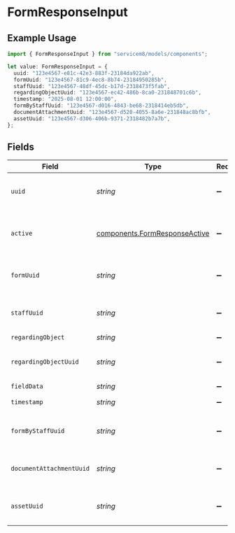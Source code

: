 # FormResponseInput

## Example Usage

```typescript
import { FormResponseInput } from "servicem8/models/components";

let value: FormResponseInput = {
  uuid: "123e4567-e81c-42e3-883f-23184da922ab",
  formUuid: "123e4567-81c9-4ec8-8b74-23184950285b",
  staffUuid: "123e4567-48df-45dc-b17d-2318473f5fab",
  regardingObjectUuid: "123e4567-ec42-486b-8ca0-231848701c6b",
  timestamp: "2025-08-01 12:00:00",
  formByStaffUuid: "123e4567-d016-4843-be68-2318414eb5db",
  documentAttachmentUuid: "123e4567-d520-4055-8a6e-231848ac8bfb",
  assetUuid: "123e4567-d306-406b-9371-2318482b7a7b",
};
```

## Fields

| Field                                                                          | Type                                                                           | Required                                                                       | Description                                                                    | Example                                                                        |
| ------------------------------------------------------------------------------ | ------------------------------------------------------------------------------ | ------------------------------------------------------------------------------ | ------------------------------------------------------------------------------ | ------------------------------------------------------------------------------ |
| `uuid`                                                                         | *string*                                                                       | :heavy_minus_sign:                                                             | Unique identifier for this record                                              | 123e4567-e81c-42e3-883f-23184da922ab                                           |
| `active`                                                                       | [components.FormResponseActive](../../models/components/formresponseactive.md) | :heavy_minus_sign:                                                             | Record active/deleted flag.  Valid values are [0,1]                            |                                                                                |
| `formUuid`                                                                     | *string*                                                                       | :heavy_minus_sign:                                                             | N/A                                                                            | 123e4567-81c9-4ec8-8b74-23184950285b                                           |
| `staffUuid`                                                                    | *string*                                                                       | :heavy_minus_sign:                                                             | N/A                                                                            | 123e4567-48df-45dc-b17d-2318473f5fab                                           |
| `regardingObject`                                                              | *string*                                                                       | :heavy_minus_sign:                                                             | N/A                                                                            |                                                                                |
| `regardingObjectUuid`                                                          | *string*                                                                       | :heavy_minus_sign:                                                             | N/A                                                                            | 123e4567-ec42-486b-8ca0-231848701c6b                                           |
| `fieldData`                                                                    | *string*                                                                       | :heavy_minus_sign:                                                             | N/A                                                                            |                                                                                |
| `timestamp`                                                                    | *string*                                                                       | :heavy_minus_sign:                                                             | N/A                                                                            | 2025-08-01 12:00:00                                                            |
| `formByStaffUuid`                                                              | *string*                                                                       | :heavy_minus_sign:                                                             | N/A                                                                            | 123e4567-d016-4843-be68-2318414eb5db                                           |
| `documentAttachmentUuid`                                                       | *string*                                                                       | :heavy_minus_sign:                                                             | N/A                                                                            | 123e4567-d520-4055-8a6e-231848ac8bfb                                           |
| `assetUuid`                                                                    | *string*                                                                       | :heavy_minus_sign:                                                             | N/A                                                                            | 123e4567-d306-406b-9371-2318482b7a7b                                           |